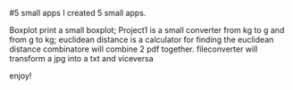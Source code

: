 #5 small apps
I created 5 small apps.

Boxplot print a small boxplot; 
Project1 is a small converter from kg to g and from g to kg;
euclidean distance is a calculator for finding the euclidean distance 
combinatore will combine 2 pdf together. 
fileconverter will transform a jpg into a txt and viceversa 

enjoy!
